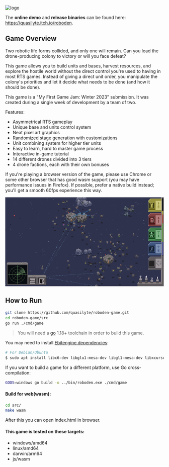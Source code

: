 ![logo](_metadata/logo.png)

The **online demo** and **release binaries** can be found here: <https://quasilyte.itch.io/roboden>.

## Game Overview

Two robotic life forms collided, and only one will remain. Can you lead the drone-producing colony to victory or will you face defeat?

This game allows you to build units and bases, harvest resources, and explore the hostile world without the direct control you're used to having in most RTS games. Instead of giving a direct unit order, you manipulate the colony's priorities and let it decide what needs to be done (and how it should be done).

This game is a "My First Game Jam: Winter 2023" submission. It was created during a single week of development by a team of two.

Features:

* Asymmetrical RTS gameplay
* Unique base and units control system
* Neat pixel art graphics
* Randomized stage generation with customizations
* Unit combining system for higher tier units
* Easy to learn, hard to master game process
* Interactive in-game tutorial
* 14 different drones divided into 3 tiers
* 4 drone factions, each with their own bonuses

If you're playing a browser version of the game, please use Chrome or some other browser that has good wasm support (you may have performance issues in Firefox). If possible, prefer a native build instead; you'll get a smooth 60fps experience this way.

![screenshot](_metadata/screenshot.png)

## How to Run

```bash
git clone https://github.com/quasilyte/roboden-game.git
cd roboden-game/src
go run ./cmd/game
```

> You will need a [go](https://go.dev/) 1.18+ toolchain in order to build this game.

You may need to install [Ebitengine dependencies](https://ebitengine.org/en/documents/install.html#Installing_dependencies):

```bash
# For Debian/Ubuntu
$ sudo apt install libc6-dev libglu1-mesa-dev libgl1-mesa-dev libxcursor-dev libxi-dev libxinerama-dev libxrandr-dev libxxf86vm-dev libasound2-dev pkg-config
```

If you want to build a game for a different platform, use Go cross-compilation:

```bash
GOOS=windows go build -o ../bin/roboden.exe ./cmd/game
```

#### Build for web(wasm):

```bash
cd src/
make wasm
```

After this you can open index.html in browser.

#### This game is tested on these targets:

* windows/amd64
* linux/amd64
* darwin/arm64
* js/wasm
